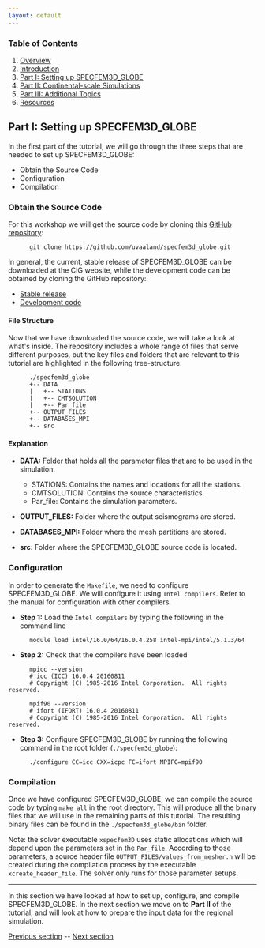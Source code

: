 ```yaml
---
layout: default
---
```


### Table of Contents
1. [Overview](/index.md)
2. [Introduction](/intro_specfem.md)
3. [Part I: Setting up SPECFEM3D_GLOBE](/setup_specfem3d.md)
4. [Part II: Continental-scale Simulations](/prepare_data.md)
5. [Part III: Additional Topics](/partIII.md)
6. [Resources](resources.md)


## Part I: Setting up SPECFEM3D_GLOBE

In the first part of the tutorial, we will go through the three steps that are
needed to set up SPECFEM3D_GLOBE:
* Obtain the Source Code
* Configuration
* Compilation

### Obtain the Source Code <a name="source_code"></a>

For this workshop we will get the source code by cloning this [GitHub repository](https://github.com/uvaaland/specfem3d_globe):

```shell
      git clone https://github.com/uvaaland/specfem3d_globe.git
```

In general, the current, stable release of SPECFEM3D_GLOBE can be downloaded at
the CIG website, while the development code can be obtained by cloning the
GitHub repository:
* [Stable release](https://geodynamics.org/cig/software/specfem3d_globe/)
* [Development code](https://github.com/geodynamics/specfem3d_globe)


#### File Structure
Now that we have downloaded the source code, we will take a look at what's
inside. The repository includes a whole range of files that serve different
purposes, but the key files and folders that are relevant to this tutorial are
highlighted in the following tree-structure:


```
      ./specfem3d_globe
      +-- DATA
      |   +-- STATIONS
      |   +-- CMTSOLUTION
      |   +-- Par_file
      +-- OUTPUT_FILES
      +-- DATABASES_MPI
      +-- src
```

#### Explanation
* **DATA:**  Folder that holds all the parameter files that are to be used in the
  simulation.

  * STATIONS: Contains the names and locations for all the stations.
  * CMTSOLUTION: Contains the source characteristics.
  * Par_file: Contains the simulation parameters.

* **OUTPUT_FILES:** Folder where the output seismograms are stored.
* **DATABASES_MPI:** Folder where the mesh partitions are stored.
* **src:** Folder where the SPECFEM3D_GLOBE source code is located.

### Configuration
In order to generate the `Makefile`, we need to configure SPECFEM3D_GLOBE. We
will configure it using `Intel compilers`. Refer to the manual for
configuration with other compilers.

* **Step 1:** Load the `Intel compilers` by typing the following in the command line

```shell
      module load intel/16.0/64/16.0.4.258 intel-mpi/intel/5.1.3/64 
```

* **Step 2:** Check that the compilers have been loaded

```shell
      mpicc --version
      # icc (ICC) 16.0.4 20160811
      # Copyright (C) 1985-2016 Intel Corporation.  All rights reserved.
      
      mpif90 --version
      # ifort (IFORT) 16.0.4 20160811
      # Copyright (C) 1985-2016 Intel Corporation.  All rights reserved.
```

* **Step 3:** Configure SPECFEM3D_GLOBE by running the following command in the root folder (`./specfem3d_globe`):

```shell
      ./configure CC=icc CXX=icpc FC=ifort MPIFC=mpif90
```

### Compilation
Once we have configured SPECFEM3D_GLOBE, we can compile the source code by
typing `make all` in the root directory. This will produce all the binary files
that we will use in the remaining parts of this tutorial. The resulting binary
files can be found in the `./specfem3d_globe/bin` folder.

Note: the solver executable `xspecfem3D` uses static allocations which will
depend upon the parameters set in the `Par_file`. According to those
parameters, a source header file `OUTPUT_FILES/values_from_mesher.h` will be
created during the compilation process by the executable `xcreate_header_file`.
The solver only runs for those parameter setups.

---
In this section we have looked at how to set up, configure, and compile
SPECFEM3D_GLOBE. In the next section we move on to **Part II** of the tutorial, and
will look at how to prepare the input data for the regional simulation.

[Previous section](/intro_specfem.md) -- [Next section](/getting_started.md)
